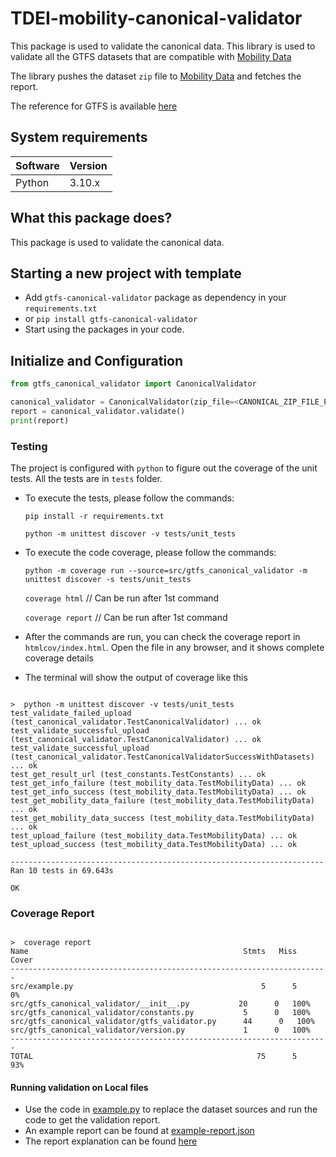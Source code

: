 # TDEI-mobility-canonical-validator

This package is used to validate the canonical data. This library is used to validate all the GTFS datasets that are compatible with [Mobility Data](https://gtfs-validator.mobilitydata.org/)

The library pushes the dataset `zip` file to [Mobility Data](https://gtfs-validator.mobilitydata.org/) and fetches the report.

The reference for GTFS is available [here](https://gtfs.org/documentation/schedule/reference/)

## System requirements

| Software | Version |
|----------|---------|
| Python   | 3.10.x  |

## What this package does?

This package is used to validate the canonical data.


## Starting a new project with template

- Add `gtfs-canonical-validator` package as dependency in your `requirements.txt`
- or `pip install gtfs-canonical-validator`
- Start using the packages in your code.

## Initialize and Configuration

```python
from gtfs_canonical_validator import CanonicalValidator

canonical_validator = CanonicalValidator(zip_file=<CANONICAL_ZIP_FILE_PATH>)
report = canonical_validator.validate()
print(report)

```

### Testing

The project is configured with `python` to figure out the coverage of the unit tests. All the tests are in `tests`
folder.

- To execute the tests, please follow the commands:

  `pip install -r requirements.txt`

  `python -m unittest discover -v tests/unit_tests`

- To execute the code coverage, please follow the commands:

  `python -m coverage run --source=src/gtfs_canonical_validator -m unittest discover -s tests/unit_tests`

  `coverage html` // Can be run after 1st command

  `coverage report` // Can be run after 1st command

- After the commands are run, you can check the coverage report in `htmlcov/index.html`. Open the file in any browser,
  and it shows complete coverage details
- The terminal will show the output of coverage like this

```shell

>  python -m unittest discover -v tests/unit_tests
test_validate_failed_upload (test_canonical_validator.TestCanonicalValidator) ... ok
test_validate_successful_upload (test_canonical_validator.TestCanonicalValidator) ... ok
test_validate_successful_upload (test_canonical_validator.TestCanonicalValidatorSuccessWithDatasets) ... ok
test_get_result_url (test_constants.TestConstants) ... ok
test_get_info_failure (test_mobility_data.TestMobilityData) ... ok
test_get_info_success (test_mobility_data.TestMobilityData) ... ok
test_get_mobility_data_failure (test_mobility_data.TestMobilityData) ... ok
test_get_mobility_data_success (test_mobility_data.TestMobilityData) ... ok
test_upload_failure (test_mobility_data.TestMobilityData) ... ok
test_upload_success (test_mobility_data.TestMobilityData) ... ok

----------------------------------------------------------------------
Ran 10 tests in 69.643s

OK
```

### Coverage Report

```shell

>  coverage report
Name                                                Stmts   Miss  Cover
-----------------------------------------------------------------------
src/example.py                                          5      5     0%
src/gtfs_canonical_validator/__init__.py           20      0   100%
src/gtfs_canonical_validator/constants.py           5      0   100%
src/gtfs_canonical_validator/gtfs_validator.py      44      0   100%
src/gtfs_canonical_validator/version.py             1      0   100%
-----------------------------------------------------------------------
TOTAL                                                  75      5    93%

```

#### Running validation on Local files
- Use the code in [example.py](./src/example.py) to replace the dataset sources and run the code to get the validation report.
- An example report can be found at [example-report.json](./src/assets/example-report.json)
- The report explanation can be found [here](https://gtfs-validator.mobilitydata.org/rules.html)